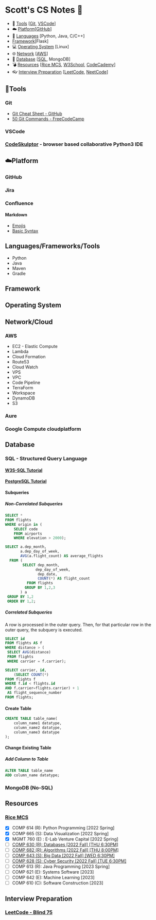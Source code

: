 # Scott's CS Notes :memo:

- :hammer: [Tools](#hammertools) [[Git](#git), [VSCode](#git)]
- :cloud: [Platform](#cloudplatform)[[GitHub](#github)]
- :speech_balloon: [Languages](#languages) [Python, Java, C/C++]
- [Framework](#framework)[Flask]
- :computer: [Operating System](#operating-system) [Linux]
- :globe_with_meridians: [Network](#network) [[AWS](http://aws.amazon.com)]
- :floppy_disk: [Database](#database) [[SQL](#sql---structured-query-language), MongoDB]
- :bomb: [Resources](#resources) [[Rice MCS](#rice-mcs), [W3School](https://www.w3schools.com/), [CodeCademy](https://www.codecademy.com/)]
- :eyeglasses: [Interview Preparation](#interview-preparation) [[LeetCode](https://leetcode.com/), [NeetCode](https://neetcode.io/)]


## :hammer:Tools
### Git
- [Git Cheat Sheet - GitHub](https://education.github.com/git-cheat-sheet-education.pdf)
- [50 Git Commands - FreeCodeCamp](https://www.freecodecamp.org/news/git-cheat-sheet/)
### VSCode
### [CodeSkulptor](https://py3.codeskulptor.org/) - browser based collaborative Python3 IDE
## :cloud:Platform
### GitHub
### Jira
### Confluence
#### Markdown
- [Emojis](https://gist.github.com/rxaviers/7360908)
- [Basic Syntax](https://docs.github.com/en/get-started/writing-on-github/getting-started-with-writing-and-formatting-on-github/basic-writing-and-formatting-syntax)

## Languages/Frameworks/Tools
- Python
- Java
- Maven
- Gradle
## Framework

## Operating System

## Network/Cloud
### AWS
- EC2 - Elastic Compute
- Lambda
- Cloud Formation
- Route53
- Cloud Watch
- VPS
- VPC
- Code Pipeline
- TerraForm
- Workspace
- DynamoDB
- S3

### Aure
### Google Compute cloudplatform

## Database
### SQL - Structured Query Language
#### [W3S-SQL Tutorial](https://www.w3schools.com/sql/default.asp)
#### [PostgreSQL Tutorial](https://www.postgresqltutorial.com/)
#### Subqueries
##### Non-Correlated Subqueries
```sql
SELECT *
FROM flights
WHERE origin in (
    SELECT code
    FROM airports
    WHERE elevation > 2000);
```
```sql
SELECT a.dep_month,
       a.dep_day_of_week,
       AVG(a.flight_count) AS average_flights
  FROM (
        SELECT dep_month,
              dep_day_of_week,
               dep_date,
               COUNT(*) AS flight_count
          FROM flights
         GROUP BY 1,2,3
       ) a
 GROUP BY 1,2
 ORDER BY 1,2;
```
##### Correlated Subqueries
A row is processed in the outer query.
Then, for that particular row in the outer query, the subquery is executed.
```sql
SELECT id
FROM flights AS f
WHERE distance > (
 SELECT AVG(distance)
 FROM flights
 WHERE carrier = f.carrier);
```
```sql
SELECT carrier, id,
    (SELECT COUNT(*)
FROM flights f
WHERE f.id < flights.id
AND f.carrier=flights.carrier) + 1
 AS flight_sequence_number
FROM flights;
```
#### Create Table
```sql
CREATE TABLE table_name(
    column_name1 datatype,
    column_name2 datatype,
    column_name3 datatype
);
```
#### Change Existing Table
##### Add Column to Table
```sql
ALTER TABLE table_name
ADD column_name datatype;
```

### MongoDB (No-SQL)

## Resources
### [Rice MCS](https://csweb.rice.edu/academics/graduate-programs/online-mcs)
- [x] COMP 614 (R): Python Programming [2022 Spring]
- [x] COMP 665 (S): Data Visualization [2022 Spring]
- [x] MGMT 760 (E) : E-Lab Venture Capital [2022 Spring]
- [ ] [COMP 630 (R): Databases [2022 Fall] [THU 6:30PM]](RiceMCS/COMP630_Databases.md)
- [ ] [COMP 682 (R): Algorithms [2022 Fall] [THU 8:00PM]](RiceMCS/COMP682_Algorithms.md)
- [ ] [COMP 643 (S): Big Data [2022 Fall] [WED 6:30PM]](RiceMCS/COMP643_BigData.md)
- [ ] [COMP 628 (S): Cyber Security [2022 Fall] [TUE 6:30PM]](RiceMCS/COMP628_CyberSecurity.md)
- [ ] COMP 613 (R): Java Programming [2023 Spring]
- [ ] COMP 621 (E): Systems Software [2023]
- [ ] COMP 642 (E): Machine Learning [2023]
- [ ] COMP 610 (C): Software Construction [2023]

## Interview Preparation
### [LeetCode - Blind 75](LeetCodeBlind75.md)
